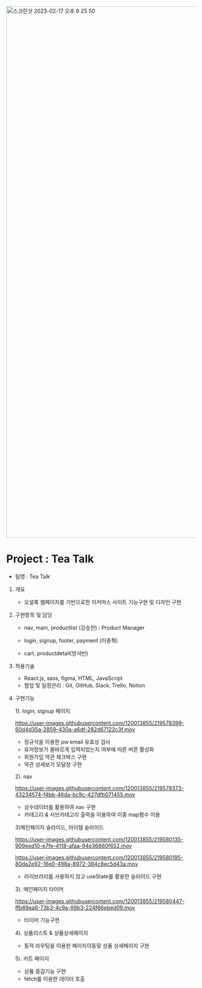 <img width="1411" alt="스크린샷 2023-02-17 오후 6 25 50" src="https://user-images.githubusercontent.com/120013855/219605500-b22672c5-2fe2-4c10-b7fc-ec3b95b75b74.png">



# Project : Tea Talk

- 팀명 : Tea Talk

1. 개요
      
      - 오설록 웹페이지를 기반으로한 이커머스 사이트 기능구현 및 디자인 구현

2. 구현항목 및 담당

	- nav, main, productlist (강승찬) : Product Manager
        
	- login, signup, footer, payment (이종혁)
        
	- cart, productdetail(방서빈)
	
3. 적용기술
	- React.js, sass, figma, HTML, JavaScript
	- 협업 및 일정관리 : Git, GitHub, Slack, Trello, Notion

4. 구현기능

	1). login, signup 페이지
	
	https://user-images.githubusercontent.com/120013855/219578399-60d4d35a-2859-430a-a6df-282d67122c3f.mov

	- 정규식을 이용한 pw email 유효성 검사
	- 유저정보가 올바르게 입력되었는지 여부에 따른 버픈 활성화
	- 회원가입 약관 체크박스 구현
	- 약관 상세보기 모달창 구현
	
	2). nav
	
	https://user-images.githubusercontent.com/120013855/219579373-43234574-f4bb-46da-bc9c-427dfb071455.mov
	
	- 상수데이터를 활용하여 nav 구현
	- 카테고리 & 서브카테고리 출력을 이용하여 이중 map함수 이용
	
	3)메인페이지 슬라이드, 아이템 슬라이드
	
	https://user-images.githubusercontent.com/120013855/219580135-909eed10-e7fe-4118-afaa-94e36860f652.mov
	
	https://user-images.githubusercontent.com/120013855/219580195-80da2e92-16e0-498a-8972-384c8ec5d43a.mov

	- 라이브러리를 사용하지 않고 useState를 활용한 슬라이드 구현


	3). 메인페이지 타이머
	
	https://user-images.githubusercontent.com/120013855/219580447-ffb69ea6-73b3-4c9a-99b3-224f66ebed09.mov
	
	- 타이머 기능구현
	
	4). 상품리스트 & 상품상세페이지
	- 동적 라우팅을 이용한 페이지이동및 상품 상세페이지 구현
	
	5). 카트 페이지
	- 상품 증감기능 구현
	- fetch를 이용한 데이터 호출
	
